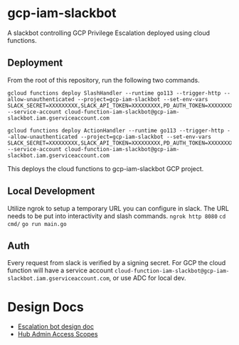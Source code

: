 # gcp-iam-slackbot
A slackbot controlling GCP Privilege Escalation deployed using cloud functions.

## Deployment
From the root of this repository, run the following two commands.

```
gcloud functions deploy SlashHandler --runtime go113 --trigger-http --allow-unauthenticated --project=gcp-iam-slackbot --set-env-vars SLACK_SECRET=XXXXXXXXX,SLACK_API_TOKEN=XXXXXXXXX,PD_AUTH_TOKEN=XXXXXXXXX --service-account cloud-function-iam-slackbot@gcp-iam-slackbot.iam.gserviceaccount.com

gcloud functions deploy ActionHandler --runtime go113 --trigger-http --allow-unauthenticated --project=gcp-iam-slackbot --set-env-vars SLACK_SECRET=XXXXXXXXX,SLACK_API_TOKEN=XXXXXXXXX,PD_AUTH_TOKEN=XXXXXXXXX --service-account cloud-function-iam-slackbot@gcp-iam-slackbot.iam.gserviceaccount.com
```

This deploys the cloud functions to gcp-iam-slackbot GCP project.


## Local Development
Utilize ngrok to setup a temporary URL you can configure in slack. The URL needs to be put into interactivity and slash commands.
`ngrok http 8080`
`cd cmd/`
`go run main.go`

## Auth
Every request from slack is verified by a signing secret.
For GCP the cloud function will have a service account `cloud-function-iam-slackbot@gcp-iam-slackbot.iam.gserviceaccount.com`, or use ADC for local dev.

# Design Docs

- [Escalation bot design doc](https://docs.google.com/document/d/1PEQtiqhmH0hsrLYkBYq2qSGSMw3Urpoz7hORy02SCWU/edit?skip_itp2_check=true&pli=1#)
- [Hub Admin Access Scopes](https://docs.google.com/document/d/1Oe6N_wAlHSKWlaV6xvqpqimpVGy_MKPu7rbt0j9U7Ug/edit?skip_itp2_check=true&pli=1#)
